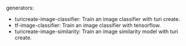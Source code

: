 generators:
- turicreate-image-classifier: Train an image classifier with turi create.
- tf-image-classifier: Train an image classifier with tensorflow.
- turicreate-image-similarity: Train an image similarity model with turi create.
